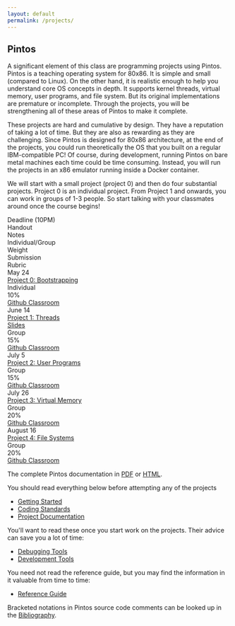 ```yaml
---
layout: default
permalink: /projects/
---
```


## Pintos

A significant element of this class are programming projects using Pintos. Pintos is a teaching operating system for 80x86. It is simple and small (compared to Linux). On the other hand, it is realistic enough to help you understand core OS concepts in depth. It supports kernel threads, virtual memory, user programs, and file system. But its original implementations are premature or incomplete. Through the projects, you will be strengthening all of these areas of Pintos to make it complete.

<span class="em">These projects are hard and cumulative by design.</span> They have a reputation of taking a lot of time. But they are also as rewarding as they are challenging. Since Pintos is designed for 80x86 architecture, at the end of the projects, you could run theoretically the OS that you built on a regular IBM-compatible PC! Of course, during development, running Pintos on bare metal machines each time could be time consuming. Instead, you will run the projects in an x86 emulator running inside a Docker container. 

We will start with a small project (project 0) and then do four substantial projects. Project 0 is an individual project. From Project 1 and onwards, you can work in groups of 1-3 people. So start talking with your classmates around once the course begins!

<div class="grid">
    <div class="hrow row">
        <div class="hcolumn column1">Deadline (10PM)</div>
        <div class="column2">Handout</div>
        <div class="column2">Notes</div>
        <div class="column2">Individual/Group</div>
        <div class="column1">Weight</div>
        <div class="column2">Submission</div>
        <div class="column2">Rubric</div>
    </div>
    <div class="row">
        <div class="column1">May 24</div>
        <div class="column2"><a href="WWW/pintos_2.html">Project 0: Bootstrapping</a></div>
        <div class="column2"></div>
        <div class="column2">Individual</div>
        <div class="column1">10%</div>
        <div class="column2"><a href="https://classroom.github.com/a/nBAc0pwC">Github Classroom</a></div>
    </div>
    <div class="row">
        <div class="column1">June 14</div>
        <div class="column2"><a href="WWW/pintos_3.html">Project 1: Threads</a></div>
        <div class="column2"><a href="project1/slides/project1.pdf">Slides</a></div>
        <div class="column2">Group</div>
        <div class="column1">15%</div>
        <div class="column2"><a href="https://classroom.github.com/g/fLtciXat">Github Classroom</a></div>
    </div>
    <div class="row">
        <div class="column1">July 5</div>
        <div class="column2"><a href="WWW/pintos_4.html">Project 2: User Programs</a></div>
        <div class="column2"></div>
        <div class="column2">Group</div>
        <div class="column1">15%</div>
        <div class="column2"><a href="https://classroom.github.com/g/aTyIhV4r">Github Classroom</a></div>
    </div>
    <div class="row">
        <div class="column1">July 26</div>
        <div class="column2"><a href="WWW/pintos_5.html">Project 3: Virtual Memory</a></div>
        <div class="column2"></div>
        <div class="column2">Group</div>
        <div class="column1">20%</div>
        <div class="column2"><a href="https://classroom.github.com/g/ekvFnk1l">Github Classroom</a></div>
    </div>
    <div class="row">
        <div class="column1">August 16</div>
        <div class="column2"><a href="WWW/pintos_6.html">Project 4: File Systems</a></div>
        <div class="column2"></div>
        <div class="column2">Group</div>
        <div class="column1">20%</div>
        <div class="column2"><a href="https://classroom.github.com/g/feSKT6FQ">Github Classroom</a></div>
    </div>
</div>

The complete Pintos documentation in [PDF](WWW/pintos.pdf) or [HTML](WWW/pintos.html).

You should read everything below <span class="em">before attempting any of the projects</span>

- [Getting Started](WWW/pintos_1.html)
- [Coding Standards](WWW/pintos_9.html)
- [Project Documentation](WWW/pintos_10.html)

You'll want to read these once you start work on the projects. Their advice can save you a lot of time:

- [Debugging Tools](WWW/pintos_11.html)
- [Development Tools](WWW/pintos_12.html)

You need not read the reference guide, but you may find the information in it valuable from time to time:

- [Reference Guide](WWW/pintos_7.html)

Bracketed notations in Pintos source code comments can be looked up in the [Bibliography](WWW/pintos_14.html).


